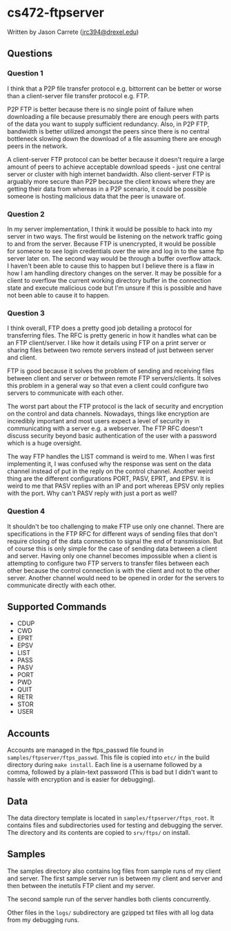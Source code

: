 cs472-ftpserver
===============
Written by Jason Carrete (jrc394@drexel.edu)

Questions
---------
### Question 1
I think that a P2P file transfer protocol e.g. bittorrent can be better or
worse than a client-server file transfer protocol e.g. FTP.

P2P FTP is better because there is no single point of failure when
downloading a file because presumably there are enough peers with parts of
the data you want to supply sufficient redundancy. Also, in P2P FTP,
bandwidth is better utilized amongst the peers since there is no central
bottleneck slowing down the download of a file assuming there are enough
peers in the network.

A client-server FTP protocol can be better because it doesn't require a large
amount of peers to achieve acceptable download speeds - just one central
server or cluster with high internet bandwidth. Also client-server FTP is
arguably more secure than P2P because the client knows where they are getting
their data from whereas in a P2P scenario, it could be possible someone is
hosting malicious data that the peer is unaware of.

### Question 2
In my server implementation, I think it would be possible to hack into my
server in two ways. The first would be listening on the network traffic going
to and from the server. Because FTP is unencrypted, it would be possible for
someone to see login credentials over the wire and log in to the same ftp
server later on. The second way would be through a buffer overflow attack. I
haven't been able to cause this to happen but I believe there is a flaw in
how I am handling directory changes on the server. It may be possible for a
client to overflow the current working directory buffer in the connection
state and execute malicious code but I'm unsure if this is possible and have
not been able to cause it to happen.

### Question 3
I think overall, FTP does a pretty good job detailing a protocol for
transferring files. The RFC is pretty generic in how it handles what can be
an FTP client/server. I like how it details using FTP on a print server or
sharing files between two remote servers instead of just between server and
client.

FTP is good because it solves the problem of sending and receiving files
between client and server or between remote FTP servers/clients. It solves
this problem in a general way so that even a client could configure two
servers to communicate with each other.

The worst part about the FTP protocol is the lack of security and encryption
on the control and data channels. Nowadays, things like encryption are
incredibly important and most users expect a level of security in
communicating with a server e.g. a webserver. The FTP RFC doesn't discuss
security beyond basic authentication of the user with a password which is a
huge oversight.

The way FTP handles the LIST command is weird to me. When I was first
implementing it, I was confused why the response was sent on the data channel
instead of put in the reply on the control channel. Another weird thing are
the different configurations PORT, PASV, EPRT, and EPSV. It is weird to me
that PASV replies with an IP and port whereas EPSV only replies with the
port. Why can't PASV reply with just a port as well?

### Question 4
It shouldn't be too challenging to make FTP use only one channel. There are
specifications in the FTP RFC for different ways of sending files that don't
require closing of the data connection to signal the end of transmission. But
of course this is only simple for the case of sending data between a client
and server. Having only one channel becomes impossible when a client is
attempting to configure two FTP servers to transfer files between each other
because the control connection is with the client and not to the other
server. Another channel would need to be opened in order for the servers to
communicate directly with each other.

Supported Commands
------------------
- CDUP
- CWD
- EPRT
- EPSV
- LIST
- PASS
- PASV
- PORT
- PWD
- QUIT
- RETR
- STOR
- USER

Accounts
--------
Accounts are managed in the ftps_passwd file found in
`samples/ftpserver/ftps_passwd`. This file is copied into `etc/` in the build
directory during `make install`. Each line is a username followed by a comma,
followed by a plain-text password (This is bad but I didn't want to hassle
with encryption and is easier for debugging).

Data
----
The data directory template is located in `samples/ftpserver/ftps_root`. It
contains files and subdirectories used for testing and debugging the server.
The directory and its contents are copied to `srv/ftps/` on install.

Samples
-------
The samples directory also contains log files from sample runs of my client
and server. The first sample server run is between my client and server and
then between the inetutils FTP client and my server.

The second sample run of the server handles both clients concurrently.

Other files in the `logs/` subdirectory are gzipped txt files with all log
data from my debugging runs.
